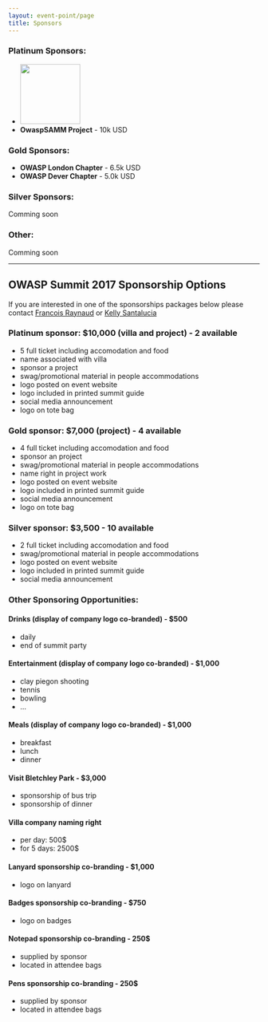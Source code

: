 ```yaml
---
layout: event-point/page
title: Sponsors
---
```


### Platinum Sponsors:

* <img src='https://cdn.evbuc.com/eventlogos/143560311/eventbritelogo.png' width='120'>
* **OwaspSAMM Project** - 10k USD

### Gold Sponsors:

* **OWASP London Chapter** - 6.5k USD
* **OWASP Dever Chapter** - 5.0k USD

### Silver Sponsors:

Comming soon

### Other:

Comming soon

---

## OWASP Summit 2017 Sponsorship Options

If you are interested in one of the sponsorships packages below please contact [Francois Raynaud](mailto:francois@devseccon.com) or [Kelly Santalucia](mailto:kelly.santalucia@owasp.org)

### Platinum sponsor: $10,000 (villa and project) - 2 available

- 5 full ticket including accomodation and food		
- name associated with villa
- sponsor a project
- swag/promotional material in people accommodations
- logo posted on event website
- logo included in printed summit guide
- social media announcement
- logo on tote bag

### Gold sponsor: $7,000 (project) - 4 available

- 4 full ticket including accomodation and food
- sponsor an project
- swag/promotional material in people accommodations
- name right in project work
- logo posted on event website
- logo included in printed summit guide
- social media announcement
- logo on tote bag

### Silver sponsor: $3,500 - 10 available

- 2 full ticket including accomodation and food
- swag/promotional material in people accommodations
- logo posted on event website
- logo included in printed summit guide
- social media announcement

### Other Sponsoring Opportunities:

#### Drinks (display of company logo co-branded) - $500 
- daily
- end of summit party 

#### Entertainment (display of company logo co-branded) - $1,000
- clay piegon shooting
- tennis
- bowling
- ...

#### Meals (display of company logo co-branded) - $1,000
- breakfast
- lunch 
- dinner

#### Visit Bletchley Park - $3,000
- sponsorship of bus trip
- sponsorship of dinner

#### Villa company naming right
- per day: 500$
- for 5 days: 2500$

#### Lanyard sponsorship co-branding - $1,000
- logo on lanyard

#### Badges sponsorship co-branding - $750
- logo on badges
    
#### Notepad sponsorship co-branding - 250$
- supplied by sponsor
- located in attendee bags

#### Pens sponsorship co-branding - 250$
- supplied by sponsor
- located in attendee bags
